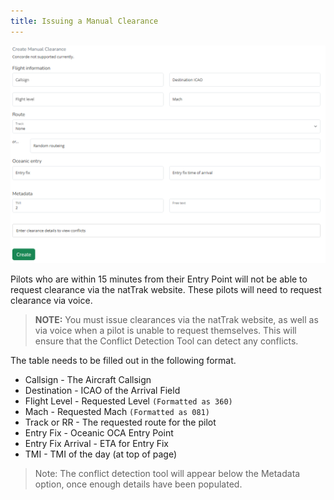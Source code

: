 ```yaml
---
title: Issuing a Manual Clearance
---
```


![natTrak Clearance Request](/controller/img/nattrakmanualclr.png)

Pilots who are within 15 minutes from their Entry Point will not be able to request clearance via the natTrak website. These pilots will need to request clearance via voice.

> **NOTE:** You must issue clearances via the natTrak website, as well as via voice when a pilot is unable to request themselves. This will ensure that the Conflict Detection Tool can detect any conflicts.

The table needs to be filled out in the following format.

* Callsign - The Aircraft Callsign
* Destination - ICAO of the Arrival Field
* Flight Level - Requested Level ```(Formatted as 360)```
* Mach - Requested Mach ```(Formatted as 081)```
* Track or RR - The requested route for the pilot
* Entry Fix - Oceanic OCA Entry Point
* Entry Fix Arrival - ETA for Entry Fix
* TMI - TMI of the day (at top of page)

> Note: The conflict detection tool will appear below the Metadata option, once enough details have been populated.